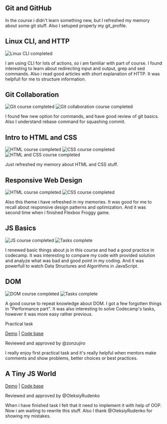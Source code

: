## Git and GitHub

In the course i didn't learn something new, but I refreshed my memory about some git stuff. Also I setuped properly my git_profile.

## Linux CLI, and HTTP

![Linux CLI completed](task_linux_cli/task_linux_cli_complited.png)

I am using CLI for lots of actions, so i am familiar with part of course. I found interesting to learn about redirecting input and output, grep and sed commands. 
Also i read good articles with short explanation of HTTP. It was helpfull for me to structure information.

## Git Collaboration

![Git course completed](task_git_collaboration/git1.png)
![Git collaboration course completed](task_git_collaboration/github_collab.png)

I found few new option for commands, and have good review of git basics. Also I understand rebase command for squashing commit.

## Intro to HTML and CSS

![HTML course completed](task_html_css_intro/HTML_course.png)
![CSS course completed](task_html_css_intro/css.png)
![HTML and CSS course completed](task_html_css_intro/intro_html_and_css_complete.png)

Just refreshed my memory about HTML and CSS stuff.

## Responsive Web Design

![HTML course completed](task_responsive_web_design/responsive.png)
![CSS course completed](task_responsive_web_design/flex-frog.png)

Also this theme i have refreshed in my memories. It was good for me to recall about responsive design patterns and optimization. And it was second time when i finished Flexbox Froggy game.

## JS Basics

![JS course completed](task_js_basics/javascript_course.png)
![Tasks complete](task_js_basics/codecamp_first.png)

I renewed basic things about js in this course and had a good practice in codecamp. It was interesting to compare my code with provided solution and analyze what was bad and good point in my coding. And it was powerfull to watch Data Structures and Algorithms in JavaScript.

## DOM

![DOM course completed](task_js_dom/dom_course_complete.png)
![Tasks complete](task_js_dom/codecamp_second.png)

A good course to repeat knowledge about DOM. I got a few forgotten things in "Performance part". It was also interesting to solve Codecamp's tasks, however it was more easy rather previous.

Practical task

[Demo](https://olek557.github.io/kottans-frontend/task_js_dom/practical_task/index.html) |
[Code base](https://github.com/olek557/kottans-frontend/tree/master/task_js_dom/practical_task)

Reviewed and approved by @zonzujiro

I really enjoy first practical task and it's really helpful when mentors make comments and show problems, better choices or best practices.

## A Tiny JS World

[Demo](https://olek557.github.io/a-tiny-JS-world/) |
[Code base](https://github.com/olek557/a-tiny-JS-world/tree/populate-world)

Reviewed and approved by @OleksiyRudenko

When i have finished task I felt that it need to implement it with help of OOP. Now i am waiting to rewrite this stuff. Also I thank @OleksiyRudenko for showing my mistakes.
